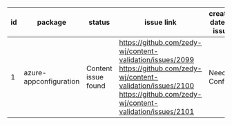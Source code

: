 
| id | package | status | issue link | created date of issue | update date of issue | run date of pipeline | pipeline run link |
|----|---------|--------|------------|-----------------------|----------------------| ---------------------| ----------------- |
| 1 | azure-appconfiguration | Content issue found | https://github.com/zedy-wj/content-validation/issues/2099 https://github.com/zedy-wj/content-validation/issues/2100 https://github.com/zedy-wj/content-validation/issues/2101  | Need Confirm | Need Confirm | 6/25/2025 2:13:26 AM | https://dev.azure.com/v-wenjyu/content-validation-automation/_build/results?buildId=46 |